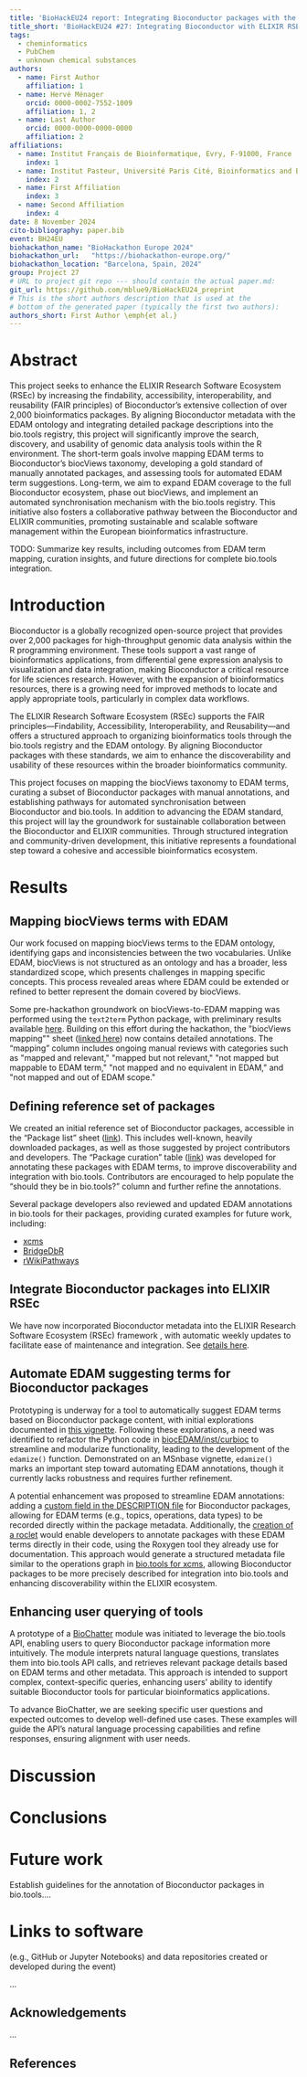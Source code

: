 ```yaml
---
title: 'BioHackEU24 report: Integrating Bioconductor packages with the ELIXIR Research Software Ecosystem using EDAM'
title_short: 'BioHackEU24 #27: Integrating Bioconductor with ELIXIR RSEc'
tags:
  - cheminformatics
  - PubChem
  - unknown chemical substances
authors:
  - name: First Author
    affiliation: 1
  - name: Hervé Ménager
    orcid: 0000-0002-7552-1009
    affiliation: 1, 2
  - name: Last Author
    orcid: 0000-0000-0000-0000
    affiliation: 2
affiliations:
  - name: Institut Français de Bioinformatique, Evry, F-91000, France
    index: 1
  - name: Institut Pasteur, Université Paris Cité, Bioinformatics and Biostatistics Hub, F-75015 Paris, France
    index: 2
  - name: First Affiliation
    index: 3
  - name: Second Affiliation
    index: 4
date: 8 November 2024
cito-bibliography: paper.bib
event: BH24EU
biohackathon_name: "BioHackathon Europe 2024"
biohackathon_url:   "https://biohackathon-europe.org/"
biohackathon_location: "Barcelona, Spain, 2024"
group: Project 27
# URL to project git repo --- should contain the actual paper.md:
git_url: https://github.com/mblue9/BioHackEU24_preprint
# This is the short authors description that is used at the
# bottom of the generated paper (typically the first two authors):
authors_short: First Author \emph{et al.}
---
```


# Abstract


This project seeks to enhance the ELIXIR Research Software Ecosystem (RSEc) by increasing the findability, accessibility, interoperability, and reusability (FAIR principles) of Bioconductor’s extensive collection of over 2,000 bioinformatics packages. By aligning Bioconductor metadata with the EDAM ontology and integrating detailed package descriptions into the bio.tools registry, this project will significantly improve the search, discovery, and usability of genomic data analysis tools within the R environment. The short-term goals involve mapping EDAM terms to Bioconductor’s biocViews taxonomy, developing a gold standard of manually annotated packages, and assessing tools for automated EDAM term suggestions. Long-term, we aim to expand EDAM coverage to the full Bioconductor ecosystem, phase out biocViews, and implement an automated synchronisation mechanism with the bio.tools registry. This initiative also fosters a collaborative pathway between the Bioconductor and ELIXIR communities, promoting sustainable and scalable software management within the European bioinformatics infrastructure.

TODO: Summarize key results, including outcomes from EDAM term mapping, curation insights, and future directions for complete bio.tools integration.

# Introduction

Bioconductor is a globally recognized open-source project that provides over 2,000 packages for high-throughput genomic data analysis within the R programming environment. These tools support a vast range of bioinformatics applications, from differential gene expression analysis to visualization and data integration, making Bioconductor a critical resource for life sciences research. However, with the expansion of bioinformatics resources, there is a growing need for improved methods to locate and apply appropriate tools, particularly in complex data workflows.

The ELIXIR Research Software Ecosystem (RSEc) supports the FAIR principles—Findability, Accessibility, Interoperability, and Reusability—and offers a structured approach to organizing bioinformatics tools through the bio.tools registry and the EDAM ontology. By aligning Bioconductor packages with these standards, we aim to enhance the discoverability and usability of these resources within the broader bioinformatics community.

This project focuses on mapping the biocViews taxonomy to EDAM terms, curating a subset of Bioconductor packages with manual annotations, and establishing pathways for automated synchronisation between Bioconductor and bio.tools. In addition to advancing the EDAM standard, this project will lay the groundwork for sustainable collaboration between the Bioconductor and ELIXIR communities. Through structured integration and community-driven development, this initiative represents a foundational step toward a cohesive and accessible bioinformatics ecosystem.


# Results


## Mapping biocViews terms with EDAM

Our work focused on mapping biocViews terms to the EDAM ontology, identifying gaps and inconsistencies between the two vocabularies. Unlike EDAM, biocViews is not structured as an ontology and has a broader, less standardized scope, which presents challenges in mapping specific concepts. This process revealed areas where EDAM could be extended or refined to better represent the domain covered by biocViews.

Some pre-hackathon groundwork on biocViews-to-EDAM mapping was performed using the `text2term` Python package, with preliminary results available [here](https://vjcitn.github.io/biocEDAM/articles/biocEDAM.html#a-preliminary-comparison-of-the-vocabularies). Building on this effort during the hackathon, the "biocViews mapping"" sheet ([linked here](https://docs.google.com/spreadsheets/d/155rJX5pUPFDIQNsX0AsohEjFjxfJ9za54b45V9gtQzg/edit?gid=1016157783#gid=1016157783)) now contains detailed annotations. The “mapping” column includes ongoing manual reviews with categories such as "mapped and relevant," "mapped but not relevant," "not mapped but mappable to EDAM term," "not mapped and no equivalent in EDAM," and "not mapped and out of EDAM scope."


## Defining reference set of packages

We created an initial reference set of Bioconductor packages, accessible in the “Package list” sheet ([link](https://docs.google.com/spreadsheets/d/155rJX5pUPFDIQNsX0AsohEjFjxfJ9za54b45V9gtQzg/edit?gid=1269194852#gid=1269194852)). This includes well-known, heavily downloaded packages, as well as those suggested by project contributors and developers. The “Package curation” table ([link](https://docs.google.com/spreadsheets/d/155rJX5pUPFDIQNsX0AsohEjFjxfJ9za54b45V9gtQzg/edit?gid=1035911148#gid=1035911148)) was developed for annotating these packages with EDAM terms, to improve discoverability and integration with bio.tools. Contributors are encouraged to help populate the “should they be in bio.tools?” column and further refine the annotations.

Several package developers also reviewed and updated EDAM annotations in bio.tools for their packages, providing curated examples for future work, including:

- [xcms](https://bio.tools/xcms)
- [BridgeDbR](https://bio.tools/bridgedbr)
- [rWikiPathways](https://bio.tools/rwikipathways)


## Integrate Bioconductor packages into ELIXIR RSEc

We have now incorporated Bioconductor metadata into the ELIXIR Research Software Ecosystem (RSEc) framework , with automatic weekly updates to facilitate ease of maintenance and integration. See [details here](https://github.com/research-software-ecosystem/content/tree/master/imports/bioconductor).


## Automate EDAM suggesting terms for Bioconductor packages

Prototyping is underway for a tool to automatically suggest EDAM terms based on Bioconductor package content, with initial explorations documented in [this vignette](https://vjcitn.github.io/biocEDAM/articles/curate.html). Following these explorations, a need was identified to refactor the Python code in [biocEDAM/inst/curbioc](https://github.com/vjcitn/biocEDAM/blob/main/inst/curbioc/curbioc.py) to streamline and modularize functionality, leading to the development of the `edamize()` function. Demonstrated on an MSnbase vignette, `edamize()` marks an important step toward automating EDAM annotations, though it currently lacks robustness and requires further refinement. 

A potential enhancement was proposed to streamline EDAM annotations: adding a [custom field in the DESCRIPTION file](https://r-pkgs.org/description.html#sec-description-custom-fields) for Bioconductor packages, allowing for EDAM terms (e.g., topics, operations, data types) to be recorded directly within the package metadata. Additionally, the [creation of a roclet](https://roxygen2.r-lib.org/articles/extending.html#creating-a-new-roclet) would enable developers to annotate packages with these EDAM terms directly in their code, using the Roxygen tool they already use for documentation. This approach would generate a structured metadata file similar to the operations graph in [bio.tools for xcms](https://bio.tools/xcms), allowing Bioconductor packages to be more precisely described for integration into bio.tools and enhancing discoverability within the ELIXIR ecosystem.


## Enhancing user querying of tools

A prototype of a [BioChatter](https://biochatter.org/) module was initiated to leverage the bio.tools API, enabling users to query Bioconductor package information more intuitively. The module interprets natural language questions, translates them into bio.tools API calls, and retrieves relevant package details based on EDAM terms and other metadata. This approach is intended to support complex, context-specific queries, enhancing users' ability to identify suitable Bioconductor tools for particular bioinformatics applications.

To advance BioChatter, we are seeking specific user questions and expected outcomes to develop well-defined use cases. These examples will guide the API’s natural language processing capabilities and refine responses, ensuring alignment with user needs.

# Discussion


# Conclusions


# Future work

Establish guidelines for the annotation of Bioconductor packages in bio.tools....


# Links to software 
(e.g., GitHub or Jupyter Notebooks) and data repositories created or developed during the event)

...

## Acknowledgements

...

## References
